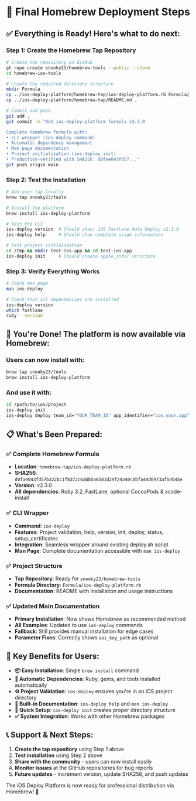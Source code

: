 # 🍺 Final Homebrew Deployment Steps

## ✅ **Everything is Ready! Here's what to do next:**

### Step 1: Create the Homebrew Tap Repository

```bash
# Create the repository on GitHub
gh repo create snooky23/homebrew-tools --public --clone
cd homebrew-ios-tools

# Create the required directory structure
mkdir Formula
cp ../ios-deploy-platform/homebrew-tap/ios-deploy-platform.rb Formula/
cp ../ios-deploy-platform/homebrew-tap/README.md .

# Commit and push
git add .
git commit -m "Add ios-deploy-platform formula v2.3.0

Complete Homebrew formula with:
• CLI wrapper (ios-deploy command)
• Automatic dependency management  
• Man page documentation
• Project initialization (ios-deploy init)
• Production-verified with SHA256: d0fae043fd57..."
git push origin main
```

### Step 2: Test the Installation

```bash
# Add your tap locally
brew tap snooky23/tools

# Install the platform
brew install ios-deploy-platform

# Test the CLI
ios-deploy version  # Should show: iOS FastLane Auto Deploy v2.3.0
ios-deploy help     # Should show complete usage information

# Test project initialization
cd /tmp && mkdir test-ios-app && cd test-ios-app
ios-deploy init     # Should create apple_info/ structure
```

### Step 3: Verify Everything Works

```bash
# Check man page
man ios-deploy

# Check that all dependencies are installed
ios-deploy version
which fastlane
ruby --version
```

## 🎉 **You're Done! The platform is now available via Homebrew:**

### Users can now install with:

```bash
brew tap snooky23/tools
brew install ios-deploy-platform
```

### And use it with:

```bash
cd /path/to/ios/project
ios-deploy init
ios-deploy deploy team_id="YOUR_TEAM_ID" app_identifier="com.your.app" [...]
```

## 📋 **What's Been Prepared:**

### ✅ **Complete Homebrew Formula**
- **Location**: `homebrew-tap/ios-deploy-platform.rb`
- **SHA256**: `d0fae043fd57b322bc1f8372c6abb5a6581d29f29240c0bfa44d0973af5eb45e`
- **Version**: v2.3.0
- **All dependencies**: Ruby 3.2, FastLane, optional CocoaPods & xcode-install

### ✅ **CLI Wrapper**
- **Command**: `ios-deploy`
- **Features**: Project validation, help, version, init, deploy, status, setup_certificates
- **Integration**: Seamless wrapper around existing deploy.sh script
- **Man Page**: Complete documentation accessible with `man ios-deploy`

### ✅ **Project Structure**
- **Tap Repository**: Ready for `snooky23/homebrew-tools`
- **Formula Directory**: `Formula/ios-deploy-platform.rb`
- **Documentation**: README with installation and usage instructions

### ✅ **Updated Main Documentation**
- **Primary Installation**: Now shows Homebrew as recommended method
- **All Examples**: Updated to use `ios-deploy` commands
- **Fallback**: Still provides manual installation for edge cases
- **Parameter Fixes**: Correctly shows `api_key_path` as optional

## 🚀 **Key Benefits for Users:**

- **📦 Easy Installation**: Single `brew install` command
- **🔧 Automatic Dependencies**: Ruby, gems, and tools installed automatically
- **⚙️ Project Validation**: `ios-deploy` ensures you're in an iOS project directory
- **📖 Built-in Documentation**: `ios-deploy help` and `man ios-deploy`
- **🚀 Quick Setup**: `ios-deploy init` creates proper directory structure
- **✅ System Integration**: Works with other Homebrew packages

## 📞 **Support & Next Steps:**

1. **Create the tap repository** using Step 1 above
2. **Test installation** using Step 2 above  
3. **Share with the community** - users can now install easily
4. **Monitor issues** at the GitHub repositories for bug reports
5. **Future updates** - increment version, update SHA256, and push updates

The iOS Deploy Platform is now ready for professional distribution via Homebrew! 🎉